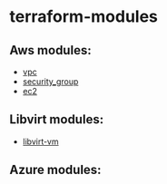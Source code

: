 # terraform-modules

## Aws modules:
- [vpc](https://github.com/krystek17/terraform-modules/tree/main/aws/vpc)
- [security_group](https://github.com/krystek17/terraform-modules/tree/main/aws/security_groups)
- [ec2](https://github.com/krystek17/terraform-modules/tree/main/aws/ec2)

## Libvirt modules:
-   [libvirt-vm](https://github.com/krystek17/terraform-modules/tree/main/libvirt/libvirt-vm)

## Azure modules:
